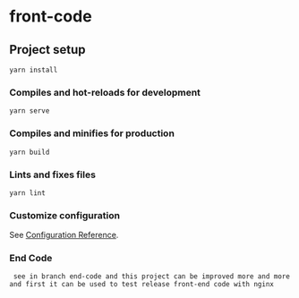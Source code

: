 # front-code

## Project setup
```
yarn install
```

### Compiles and hot-reloads for development
```
yarn serve
```

### Compiles and minifies for production
```
yarn build
```

### Lints and fixes files

```
yarn lint
```

### Customize configuration
See [Configuration Reference](https://cli.vuejs.org/config/).

### End Code
```
 see in branch end-code and this project can be improved more and more and first it can be used to test release front-end code with nginx
```